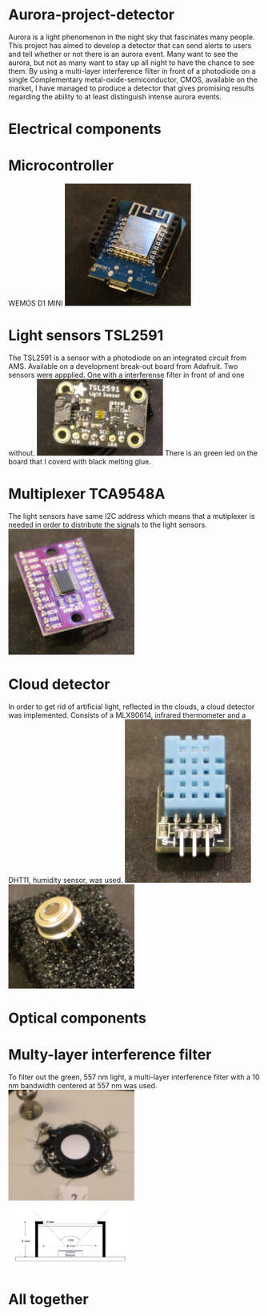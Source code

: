 # Aurora-project-detector
Aurora is a light phenomenon in the night sky that fascinates many people. This project has aimed to develop a detector that can send alerts to users and tell whether or not there is an aurora event. Many want to see the aurora, but not as many want to stay up all night to have the chance to see them. 
By using a multi-layer interference filter in front of a photodiode on a single Complementary metal-oxide-semiconductor, CMOS, available on the market, I have managed to produce a detector that gives promising results regarding the ability to at least distinguish intense aurora events. 
# Electrical components
# Microcontroller
WEMOS D1 MINI
<img src="Pictures/WEMOS_D1_MINI.JPG" width=50% height=50%>
# Light sensors TSL2591
The TSL2591 is a sensor with a photodiode on an integrated circuit from AMS. Available on a development break-out board from Adafruit.
Two sensors were appplied. One with a interferense filter in front of and one without.
<img src="Pictures/TSL2591 (2).JPG" width=50% height=50%>
There is an green led on the board that I coverd with black melting glue.
# Multiplexer TCA9548A
The light sensors have same I2C address which means that a mutiplexer is needed in order to distribute the signals to the light sensors.
<img src="Pictures/TCA9548A.JPG" width=50% height=50%>
# Cloud detector
In order to get rid of artificial light, reflected in the clouds, a cloud detector was implemented. 
Consists of a MLX90614, infrared thermometer and a DHT11, humidity sensor, was used.
<img src="Pictures/DHT11.JPG" width=50% height=50%>
<img src="Pictures/MLX90614.JPG" width=50% height=50%>

# Optical components
# Multy-layer interference filter
To filter out the green, 557 nm light, a multi-layer interference filter with a 10 nm bandwidth centered at 557 nm was used. 
<img src="Pictures/Filter_on_box.JPG" width=50% height=50%>
<img src="Pictures/Filter.png" width=50% height=50%>

# All together

